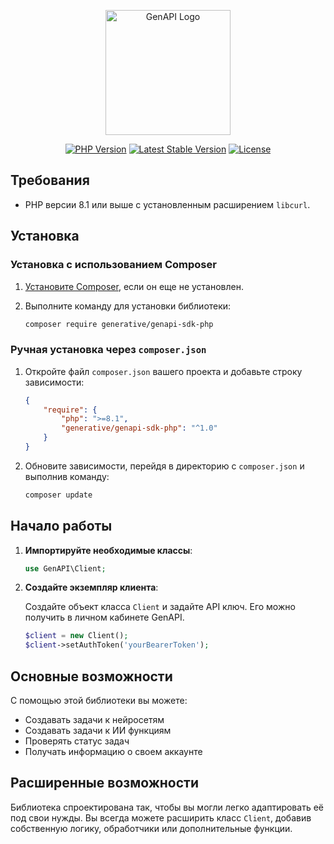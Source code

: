 <p align="center"><a href="https://gen-api.ru" target="_blank"><img src="https://api.gen-api.ru/storage/logo.svg" width="200" alt="GenAPI Logo"></a></p>

<p align="center">
<a href="https://packagist.org/packages/generative/genapi-sdk-php"><img src="https://img.shields.io/packagist/php-v/generative/genapi-sdk-php" alt="PHP Version"></a>
<a href="https://packagist.org/packages/generative/genapi-sdk-php"><img src="https://img.shields.io/packagist/v/generative/genapi-sdk-php?label=stable" alt="Latest Stable Version"></a>
<a href="https://packagist.org/packages/generative/genapi-sdk-php"><img src="https://img.shields.io/packagist/l/generative/genapi-sdk-php" alt="License"></a>
</p>

## Требования

- PHP версии 8.1 или выше с установленным расширением `libcurl`.

## Установка

### Установка с использованием Composer

1. [Установите Composer](https://getcomposer.org/download/), если он еще не установлен.
2. Выполните команду для установки библиотеки:

    ```bash
    composer require generative/genapi-sdk-php
    ```

### Ручная установка через `composer.json`

1. Откройте файл `composer.json` вашего проекта и добавьте строку зависимости:

    ```json
    {
        "require": {
            "php": ">=8.1",
            "generative/genapi-sdk-php": "^1.0"
        }
    }
    ```

2. Обновите зависимости, перейдя в директорию с `composer.json` и выполнив команду:

    ```bash
    composer update
    ```

## Начало работы

1. **Импортируйте необходимые классы**:

    ```php
    use GenAPI\Client;
    ```

2. **Создайте экземпляр клиента**:

   Создайте объект класса `Client` и задайте API ключ. Его можно получить в личном кабинете GenAPI.

    ```php
    $client = new Client();
    $client->setAuthToken('yourBearerToken');
    ```

## Основные возможности

С помощью этой библиотеки вы можете:

- Создавать задачи к нейросетям
- Создавать задачи к ИИ функциям
- Проверять статус задач
- Получать информацию о своем аккаунте

## Расширенные возможности

Библиотека спроектирована так, чтобы вы могли легко адаптировать её под свои нужды. Вы всегда можете расширить класс
`Client`, добавив собственную логику, обработчики или дополнительные функции.
